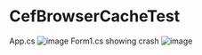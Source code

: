 # CefBrowserCacheTest

App.cs
![image](https://user-images.githubusercontent.com/1393897/186742019-7dfbfc63-468e-41d8-9374-42e58f27bb9c.png)
Form1.cs showing crash
![image](https://user-images.githubusercontent.com/1393897/186741597-b28d4ead-a6dd-4b1f-9ffb-cebd6ec52fb1.png)
